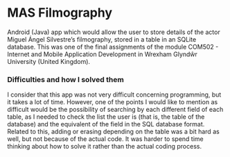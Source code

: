 # MAS Filmography

Android (Java) app which would allow the user to store details of the actor Miguel Ángel Silvestre’s filmography, stored in a table in an SQLite database. This was one of the final assignments of the module COM502 - Internet and Mobile Application Development in Wrexham Glyndŵr University (United Kingdom).

### Difficulties and how I solved them

I consider that this app was not very difficult concerning programming, but it takes a lot of time. However, one of the points I would like to mention as difficult would be the possibility of searching by each different field of each table, as I needed to check the list the user is (that is, the table of the database) and the equivalent of the field in the SQL database format. Related to this, adding or erasing depending on the table was a bit hard as well, but not because of the actual code. It was harder to spend time thinking about how to solve it rather than the actual coding process.
